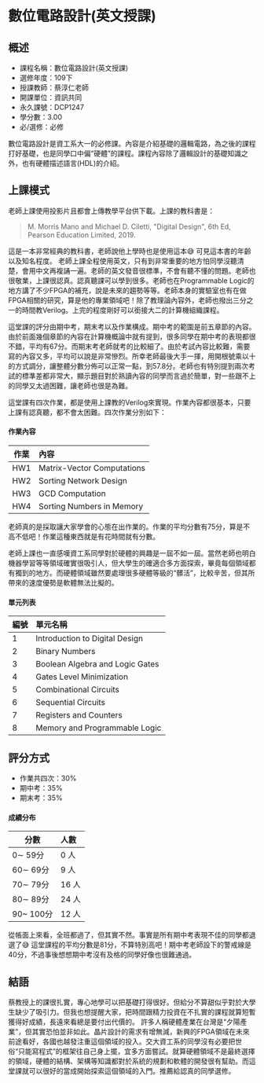 
# 數位電路設計(英文授課)
## 概述
- 課程名稱：數位電路設計(英文授課)
- 選修年度：109下
- 授課教師：蔡淳仁老師
- 開課單位：資訊共同   
- 永久課號：DCP1247
- 學分數：3.00
- 必/選修：必修

數位電路設計是資工系大一的必修課。內容是介紹基礎的邏輯電路，為之後的課程打好基礎，也是同學口中偏“硬體”的課程。課程內容除了邏輯設計的基礎知識之外，也有硬體描述語言(HDL)的介紹。

## 上課模式
老師上課使用投影片且都會上傳教學平台供下載。上課的教科書是：
> M. Morris Mano and Michael D. Ciletti, "Digital Design", 6th Ed, Pearson Education Limited, 2019.

這是一本非常經典的教科書，老師說他上學時也是使用這本😅 可見這本書的年齡以及知名程度。
老師上課全程使用英文，只有到非常重要的地方怕同學沒聽清楚，會用中文再複誦一遍。老師的英文發音很標準，不會有聽不懂的問題。老師也很敬業，上課很認真。認真聽課可以學到很多。老師也在Programmable Logic的地方講了不少FPGA的補充，說是未來的趨勢等等。老師本身的實驗室也有在做FPGA相關的研究，算是他的專業領域吧！除了教理論內容外，老師也撥出三分之一的時間教Verilog。上完的程度剛好可以銜接大二的計算機組織課程。

這堂課的評分由期中考，期末考以及作業構成。期中考的範圍是前五章節的內容。由於前面幾個章節的內容在計算機概論中就有提到，很多同學在期中考的表現都很不錯，平均有67分。而期末考老師就考的比較細了。由於考試內容比較難，需要寫的內容又多，平均可以說是非常慘烈。所幸老師最後大手一揮，用開根號乘以十的方式調分，讓整體分數分佈可以正常一點，到57.8分。老師也有特別提到兩次考試的標準差都非常大，顯示題目對於熟讀內容的同學而言過於簡單，對一些跟不上的同學又太過困難，讓老師也很是為難。

這堂課有四次作業，都是使用上課教的Verilog來實現。作業內容都很基本，只要上課有認真聽，都不會太困難。四次作業分別如下：
#### 作業內容
   作業 | 內容
--------|:-----
HW1| Matrix-Vector Computations
HW2| Sorting Network Design
HW3| GCD Computation
HW4| Sorting Numbers in Memory






老師真的是採取讓大家學會的心態在出作業的。作業的平均分數有75分，算是不高不低吧！作業這種東西就是有花時間就有分數。

老師上課也一直感嘆資工系同學對於硬體的興趣是一屆不如一屆。當然老師也明白機器學習等等領域確實很吸引人，但大學生的確適合多方面探索，畢竟每個領域都有獨到的地方。而硬體領域雖然要處理很多硬體等級的“髒活”，比較辛苦，但其所帶來的速度優勢是軟體無法比擬的。

#### 單元列表

編號 | 單元名稱
--------|:-----
1|Introduction to Digital Design
2|Binary Numbers
3|Boolean Algebra and Logic Gates
4|Gates Level Minimization
5|Combinational Circuits
6|Sequential Circuits
7|Registers and Counters
8|Memory and Programmable Logic


## 評分方式
- 作業共四次：30%
- 期中考：35%
- 期末考：35% 

#### 成績分布
   分數 | 人數
--------|:-----
0∼ 59分| 0 人
60∼ 69分| 9 人
70∼ 79分| 16 人
80∼ 89分| 24 人
90~ 100分| 12 人

從帳面上來看，全班都過了，但其實不然。事實是所有期中考表現不佳的同學都退選了😅 這堂課程的平均分數是81分，不算特別高吧！期中考老師設下的警戒線是40分，不過事後想想期中考沒有及格的同學好像也很難通過。
## 結語
蔡教授上的課很扎實，專心地學可以把基礎打得很好。但給分不算甜似乎對於大學生缺少了吸引力。但我也想提醒大家，把時間跟精力投資在不扎實的課程就算短暫獲得好成績，長遠來看總是要付出代價的。
許多人稱硬體產業在台灣是“夕陽產業”，但其實恐怕並非如此。晶片設計的需求有增無減，新興的FPGA領域在未來前途看好，各國也越發注重這個領域的投入。交大資工系的同學沒有必要把世俗“只能寫程式”的框架往自己身上擺，宜多方面嘗試。就算硬體領域不是最終選擇的領域，硬體的結構、架構等知識都對於系統的規劃和軟體的開發很有幫助。而這堂課就可以很好的當成開始探索這個領域的入門。推薦給認真的同學選修。